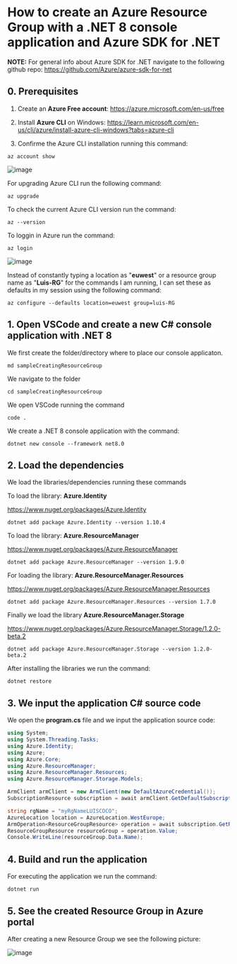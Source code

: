 # How to create an Azure Resource Group with a .NET 8 console application and Azure SDK for .NET 

**NOTE:**
For general info about Azure SDK for .NET navigate to the following github repo: https://github.com/Azure/azure-sdk-for-net

## 0. Prerequisites

1. Create an **Azure Free account**: https://azure.microsoft.com/en-us/free

2. Install **Azure CLI** on Windows: https://learn.microsoft.com/en-us/cli/azure/install-azure-cli-windows?tabs=azure-cli

3. Confirme the Azure CLI installation running this command:

```
az account show
```

![image](https://github.com/luiscoco/Azure_SDK_Sample1_CreateResourceGroup/assets/32194879/da5e76a3-ad3a-4b33-a8da-59b179a43a86)

For upgrading Azure CLI run the following command:

```
az upgrade
```

To check the current Azure CLI version run the command:

```
az --version
```

To loggin in Azure run the command:

```
az login
```

![image](https://github.com/luiscoco/Azure_SDK_Sample2_CreateStorageAccount/assets/32194879/493bc6a4-5e11-4069-9cba-9cad96e6f7d1)


Instead of constantly typing a location as "**euwest**" or a resource group name as "**Luis-RG**" for the commands I am running, I can set these as defaults in my session using the following command:

```
az configure --defaults location=euwest group=luis-RG
```

## 1. Open VSCode and create a new C# console application with .NET 8

We first create the folder/directory where to place our console applicaton.

```
md sampleCreatingResourceGroup
```

We navigate to the folder

```
cd sampleCreatingResourceGroup
```

We open VSCode running the command

```
code .
```

We create a .NET 8 console application with the command:

```
dotnet new console --framework net8.0
```

## 2. Load the dependencies

We load the libraries/dependencies running these commands

To load the library: **Azure.Identity**

https://www.nuget.org/packages/Azure.Identity

```
dotnet add package Azure.Identity --version 1.10.4
```

To load the library: **Azure.ResourceManager** 

https://www.nuget.org/packages/Azure.ResourceManager

```
dotnet add package Azure.ResourceManager --version 1.9.0
```

For loading the library: **Azure.ResourceManager.Resources**

https://www.nuget.org/packages/Azure.ResourceManager.Resources

```
dotnet add package Azure.ResourceManager.Resources --version 1.7.0
```

Finally we load the library **Azure.ResourceManager.Storage**

https://www.nuget.org/packages/Azure.ResourceManager.Storage/1.2.0-beta.2

```
dotnet add package Azure.ResourceManager.Storage --version 1.2.0-beta.2
```

After installing the libraries we run the command:

```
dotnet restore
```

## 3. We input the application C# source code

We open the **program.cs** file and we input the application source code:

```csharp
using System;
using System.Threading.Tasks;
using Azure.Identity;
using Azure;
using Azure.Core;
using Azure.ResourceManager;
using Azure.ResourceManager.Resources;
using Azure.ResourceManager.Storage.Models;

ArmClient armClient = new ArmClient(new DefaultAzureCredential());
SubscriptionResource subscription = await armClient.GetDefaultSubscriptionAsync();

string rgName = "myRgNameLUISCOCO";
AzureLocation location = AzureLocation.WestEurope;
ArmOperation<ResourceGroupResource> operation = await subscription.GetResourceGroups().CreateOrUpdateAsync(WaitUntil.Completed, rgName, new ResourceGroupData(location));
ResourceGroupResource resourceGroup = operation.Value;
Console.WriteLine(resourceGroup.Data.Name);
```

## 4. Build and run the application

For executing the application we run the command:

```
dotnet run
```

## 5. See the created Resource Group in Azure portal 

After creating a new Resource Group we see the following picture:

![image](https://github.com/luiscoco/Azure_SDK_Sample1_CreateResourceGroup/assets/32194879/9348c327-9d46-474d-ac08-4ee82eba415f)
